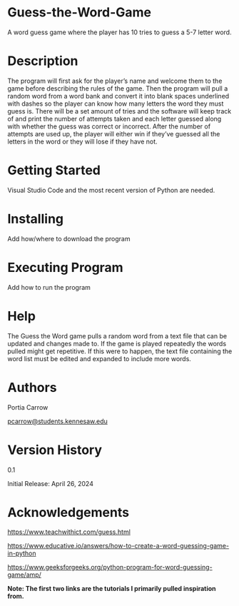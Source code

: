 # Guess-the-Word-Game
A word guess game where the player has 10 tries to guess a 5-7 letter word.

# Description
The program will first ask for the player’s name and welcome them to the game before describing the rules of the game. Then the program will pull a random   word from a word bank and convert it into blank spaces underlined with dashes so the player can know how many letters the word they must guess is. There     will be a set amount of tries and the software will keep track of and print the number of attempts taken and each letter guessed along with whether the guess was correct or incorrect. After the number of attempts are used up, the player will either win if they’ve guessed all the letters in the word or they will lose if they have not.

# Getting Started
Visual Studio Code and the most recent version of Python are needed.

# Installing
Add how/where to download the program

# Executing Program
Add how to run the program

# Help
The Guess the Word game pulls a random word from a text file that can be updated and changes made to. If the game is played repeatedly the words pulled might get repetitive. If this were to happen, the text file containing the word list must be edited and expanded to include more words.

# Authors
Portia Carrow

pcarrow@students.kennesaw.edu
 
# Version History
0.1

Initial Release: April 26, 2024

# Acknowledgements
https://www.teachwithict.com/guess.html

https://www.educative.io/answers/how-to-create-a-word-guessing-game-in-python

https://www.geeksforgeeks.org/python-program-for-word-guessing-game/amp/

**Note: The first two links are the tutorials I primarily pulled inspiration from.**

